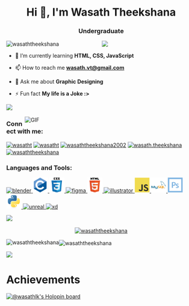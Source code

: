<h1 align="center">Hi 👋, I'm Wasath Theekshana</h1>
<h3 align="center">Undergraduate</h3>

 <img align="right" width=250 src="https://media.giphy.com/media/du3J3cXyzhj75IOgvA/giphy.gif"> 
<p align="left"> <img src="https://komarev.com/ghpvc/?username=wasaththeekshana&label=Profile%20views&color=0e75b6&style=flat" alt="wasaththeekshana" /> </p>



<!--
<p align="left"> <a href="https://twitter.com/wasatht" target="blank"><img src="https://img.shields.io/twitter/follow/wasatht?logo=twitter&style=for-the-badge" alt="wasatht" /></a> </p>
-->


- 🌱 I’m currently learning **HTML, CSS, JavaScript**

- 📫 How to reach me **wasath.vt@gmail.com**

- 💬 Ask me about **Graphic Designing**

- ⚡ Fun fact **My life is a Joke :>**



<a href="https://www.youtube.com/watch?v=dQw4w9WgXcQ"><img src="https://user-images.githubusercontent.com/73097560/115834477-dbab4500-a447-11eb-908a-139a6edaec5c.gif"></a>

 <img align="right" width=455 alt="GIF" src="https://media.giphy.com/media/836HiJc7pgzy8iNXCn/giphy.gif" /></p>

<h3 align="left">Connect with me:</h3>
<p align="left">
<a href="https://twitter.com/wasatht" target="blank"><img align="center" src="https://raw.githubusercontent.com/rahuldkjain/github-profile-readme-generator/master/src/images/icons/Social/twitter.svg" alt="wasatht" height="30" width="40" /></a>
<a href="https://linkedin.com/in/wasatht" target="blank"><img align="center" src="https://raw.githubusercontent.com/rahuldkjain/github-profile-readme-generator/master/src/images/icons/Social/linked-in-alt.svg" alt="wasatht" height="30" width="40" /></a>
<a href="https://fb.com/wasaththeekshana2002" target="blank"><img align="center" src="https://raw.githubusercontent.com/rahuldkjain/github-profile-readme-generator/master/src/images/icons/Social/facebook.svg" alt="wasaththeekshana2002" height="30" width="40" /></a>
<a href="https://instagram.com/wasath.theekshana" target="blank"><img align="center" src="https://raw.githubusercontent.com/rahuldkjain/github-profile-readme-generator/master/src/images/icons/Social/instagram.svg" alt="wasath.theekshana" height="30" width="40" /></a>
<a href="https://www.youtube.com/c/wasaththeekshana" target="blank"><img align="center" src="https://raw.githubusercontent.com/rahuldkjain/github-profile-readme-generator/master/src/images/icons/Social/youtube.svg" alt="wasaththeekshana" height="30" width="40" /></a>
</p>



<h3 align="left">Languages and Tools:</h3>
<p align="left"> <a href="https://www.blender.org/" target="_blank" rel="noreferrer"> <img src="https://download.blender.org/branding/community/blender_community_badge_white.svg" alt="blender" width="40" height="40"/> </a> <a href="https://www.cprogramming.com/" target="_blank" rel="noreferrer"> <img src="https://raw.githubusercontent.com/devicons/devicon/master/icons/c/c-original.svg" alt="c" width="40" height="40"/> </a> <a href="https://www.w3schools.com/css/" target="_blank" rel="noreferrer"> <img src="https://raw.githubusercontent.com/devicons/devicon/master/icons/css3/css3-original-wordmark.svg" alt="css3" width="40" height="40"/> </a> <a href="https://www.figma.com/" target="_blank" rel="noreferrer"> <img src="https://www.vectorlogo.zone/logos/figma/figma-icon.svg" alt="figma" width="40" height="40"/> </a> <a href="https://www.w3.org/html/" target="_blank" rel="noreferrer"> <img src="https://raw.githubusercontent.com/devicons/devicon/master/icons/html5/html5-original-wordmark.svg" alt="html5" width="40" height="40"/> </a> <a href="https://www.adobe.com/in/products/illustrator.html" target="_blank" rel="noreferrer"> <img src="https://www.vectorlogo.zone/logos/adobe_illustrator/adobe_illustrator-icon.svg" alt="illustrator" width="40" height="40"/> </a> <a href="https://developer.mozilla.org/en-US/docs/Web/JavaScript" target="_blank" rel="noreferrer"> <img src="https://raw.githubusercontent.com/devicons/devicon/master/icons/javascript/javascript-original.svg" alt="javascript" width="40" height="40"/> </a> <a href="https://www.mysql.com/" target="_blank" rel="noreferrer"> <img src="https://raw.githubusercontent.com/devicons/devicon/master/icons/mysql/mysql-original-wordmark.svg" alt="mysql" width="40" height="40"/> </a> <a href="https://www.photoshop.com/en" target="_blank" rel="noreferrer"> <img src="https://raw.githubusercontent.com/devicons/devicon/master/icons/photoshop/photoshop-line.svg" alt="photoshop" width="40" height="40"/> </a> <a href="https://www.python.org" target="_blank" rel="noreferrer"> <img src="https://raw.githubusercontent.com/devicons/devicon/master/icons/python/python-original.svg" alt="python" width="40" height="40"/> </a> <a href="https://unrealengine.com/" target="_blank" rel="noreferrer"> <img src="https://raw.githubusercontent.com/kenangundogan/fontisto/036b7eca71aab1bef8e6a0518f7329f13ed62f6b/icons/svg/brand/unreal-engine.svg" alt="unreal" width="40" height="40"/> </a> <a href="https://www.adobe.com/products/xd.html" target="_blank" rel="noreferrer"> <img src="https://cdn.worldvectorlogo.com/logos/adobe-xd.svg" alt="xd" width="40" height="40"/> </a> </p>


<a href="https://www.youtube.com/watch?v=dQw4w9WgXcQ"><img src="https://user-images.githubusercontent.com/73097560/115834477-dbab4500-a447-11eb-908a-139a6edaec5c.gif"></a>


<p align="center"> <a href="https://github.com/ryo-ma/github-profile-trophy"><img src="https://github-profile-trophy.vercel.app/?username=wasaththeekshana" alt="wasaththeekshana" /></a> </p>

<p><img align="left" src="https://github-readme-streak-stats.herokuapp.com/?user=wasaththeekshana&" alt="wasaththeekshana" /></p>





<p><img align="center" src="https://github-readme-stats.vercel.app/api?username=wasaththeekshana&show_icons=true&locale=en" alt="wasaththeekshana" /></p>

<!-- <p><img align="center" src="https://github-readme-stats.vercel.app/api/top-langs?username=wasaththeekshana&show_icons=true&locale=en&layout=compact" alt="wasaththeekshana" /></p> -->

<a href="https://www.youtube.com/watch?v=dQw4w9WgXcQ"><img src="https://user-images.githubusercontent.com/73097560/115834477-dbab4500-a447-11eb-908a-139a6edaec5c.gif"></a>
<h1>Achievements</h1>

[![@wasathlk's Holopin board](https://holopin.me/wasathlk)](https://holopin.io/@wasathlk)
